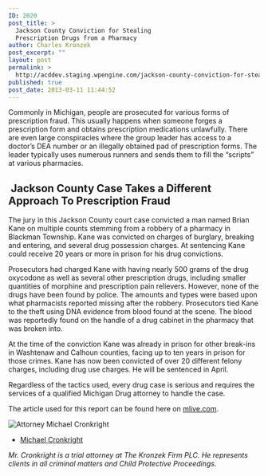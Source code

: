 ```yaml
---
ID: 2020
post_title: >
  Jackson County Conviction for Stealing
  Prescription Drugs from a Pharmacy
author: Charles Kronzek
post_excerpt: ""
layout: post
permalink: >
  http://acddev.staging.wpengine.com/jackson-county-conviction-for-stealing-prescription-drugs-from-a-pharmacy.html
published: true
post_date: 2013-03-11 11:44:52
---
```

Commonly in Michigan, people are prosecuted for various forms of prescription fraud. This usually happens when someone forges a prescription form and obtains prescription medications unlawfully. There are even large conspiracies where the group leader has access to a doctor’s DEA number or an illegally obtained pad of prescription forms. The leader typically uses numerous runners and sends them to fill the “scripts” at various pharmacies.
<h2> Jackson County Case Takes a Different Approach To Prescription Fraud</h2>
The jury in this Jackson County court case convicted a man named Brian Kane on multiple counts stemming from a robbery of a pharmacy in Blackman Township. Kane was convicted on charges of burglary, breaking and entering, and several drug possession charges. At sentencing Kane could receive 20 years or more in prison for his drug convictions.

Prosecutors had charged Kane with having nearly 500 grams of the drug oxycodone as well as several other prescription drugs, including smaller quantities of morphine and prescription pain relievers. However, none of the drugs have been found by police. The amounts and types were based upon what pharmacists reported missing after the robbery. Prosecutors tied Kane to the theft using DNA evidence from blood found at the scene. The blood was reportedly found on the handle of a drug cabinet in the pharmacy that was broken into.

At the time of the conviction Kane was already in prison for other break-ins in Washtenaw and Calhoun counties, facing up to ten years in prison for those crimes. Kane has now been convicted of over 20 different felony charges, including drug use charges. He will be sentenced in April.

Regardless of the tactics used, every drug case is serious and requires the services of a qualified Michigan Drug attorney to handle the case.

The article used for this report can be found here on <a href="http://www.mlive.com/news/jackson/index.ssf/2013/03/jurors_convict_man_of_four_dru.html" target="_blank&quot;">mlive.com</a>.

<img src="http://acddev.staging.wpengine.com/images/Cronkright.png" alt="Attorney Michael Cronkright" />

- <a href="http://acddev.staging.wpengine.com/Trial-Attorneys.html#1">Michael Cronkright</a>

<em>Mr. Cronkright is a trial attorney at The Kronzek Firm PLC. He represents clients in all criminal matters and Child Protective Proceedings.</em>